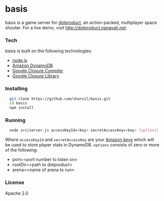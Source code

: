 # basis

basis is a game server for [dotproduct](http://github.com/sharvil/dotproduct), an action-packed,
multiplayer space shooter. For a live demo, visit http://dotproduct.nanavati.net.

### Tech
basis is built on the following technologies:
 * [node.js](http://www.nodejs.org)
 * [Amazon DynamoDB](http://aws.amazon.com/dynamodb/)
 * [Google Closure Compiler](https://developers.google.com/closure/compiler/)
 * [Google Closure Library](https://developers.google.com/closure/library/)

### Installing

```bash
  git clone https://github.com/sharvil/basis.git
  cd basis
  npm install
```

### Running
```bash
  node src/server.js accessKeyId=<key> secretAccessKey=<key> [options]
```

Where `accessKeyId` and `secretAccessKey` are your [Amazon keys](http://docs.aws.amazon.com/AWSSimpleQueueService/latest/SQSGettingStartedGuide/AWSCredentials.html) which will be used to store player stats in DynamoDB.
`options` consists of zero or more of the following:
 * port=&lt;port number to listen on&gt;
 * rootDir=&lt;path to dotproduct&gt;
 * arena=&lt;name of arena to run&gt;

### License
Apache 2.0
